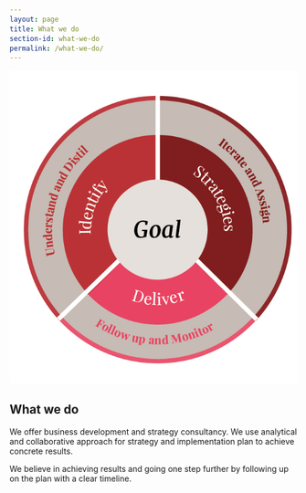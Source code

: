 ```yaml
---
layout: page
title: What we do
section-id: what-we-do
permalink: /what-we-do/
---
```


![Rahul Abhisek](/images/process.jpg)

## What we do

We offer business development and strategy consultancy. We use analytical and collaborative approach for strategy and implementation plan to achieve concrete results.

We believe in achieving results and going one step further by following up on the plan with a clear timeline.

